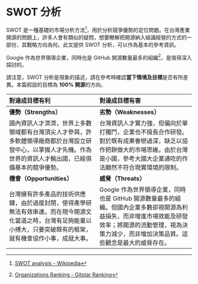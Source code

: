 # SWOT 分析

SWOT 是一種基礎的市場分析方法[^1]，用於分析競爭優勢的定位問題。在台灣產業開源的問題上，許多人會有類似的疑問，想要瞭解把開源納入組識經營的方式的一部份，其戰略方向為何。此文提供 SWOT 分析，可以作為基本的參考資訊。

Google 作為世界領導企業，同時也是 GitHub 開源數量最多的組織[^2]，是值得深入探討的。

請注意，SWOT 分析是現象的描述，請在參考時確認**當下情境及目標**是否有所差異。本篇假設的目標為 **100% 開源**的方向。

| **對達成目標有利** | **對達成目標有害** |
| :--- | :--- |
| **優勢（Strengths）** | **劣勢（Weaknesses）** |
| 國內資訊人才濟濟，世界上多數領域都有台灣頂尖人才參與，許多軟體領導廠商都於台灣設立研發中心，以掌握人才先機。作為世界的資訊人才輸出國，已經俱備基本的競爭優勢。 | 台灣資訊人才實力強，但偏向於單打獨鬥，企業也不擅長合作研發。對於既有成果眷戀過深，缺乏以協作把餅做大的市場思維。由於台灣是小國，參考大國大企業通吃的作法顯然不符合現實環境的限制。 |
| **機會（Opportunities）** | **威脅（Threats）** |
| 台灣擁有許多產品的技術供應鍵，由於過度封閉，使得產學研無法有效串連。而在現今開源文化當道之時，台灣有足夠能量以小搏大，只要突破既有的框架，就有機會協作小事，成就大事。 | Google 作為世界領導企業，同時也是 GitHub 開源數量最多的組織。但國內企業多數卻視開源為利益損失，而非增進市場效能及研發效率；將開源的流動管理，視為決策力減少，而非增加決策品質。這些觀念是最大的威脅存在。 |

[^1]:  [SWOT analysis - Wikipedia](https://en.wikipedia.org/wiki/SWOT_analysis)

[^2]:  [Organizations Ranking - Gitstar Ranking](https://gitstar-ranking.com/organizations)

